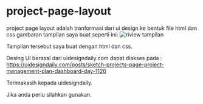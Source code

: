 # project-page-layout
project page layout adalah tranformasi dari ui design ke bentuk file html dan css
gambaran tampilan saya buat seperti ini:
![riview tampilan](https://i.ibb.co/dpMfLYv/im.png)

Tampilan tersebut saya buat dengan html dan css.

Desing UI berasal dari uidesigndaily.com
dapat diakses pada : https://uidesigndaily.com/posts/sketch-projects-page-project-management-plan-dashboard-day-1126

Terimakasih kepada uidesigndaily.

Jika anda perlu silahkan gunakan.
